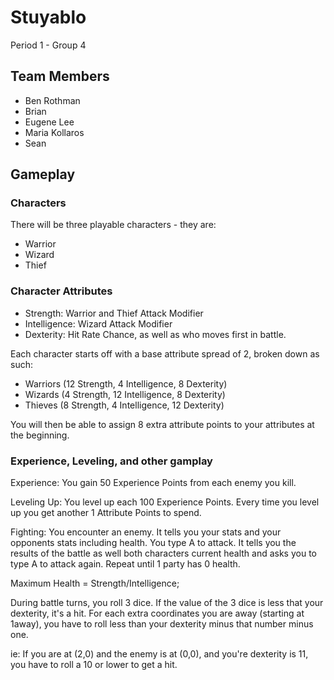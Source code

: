 # Stuyablo

Period 1 - Group 4

## Team Members

* Ben Rothman
* Brian
* Eugene Lee
* Maria Kollaros
* Sean

## Gameplay

### Characters

There will be three playable characters - they are:

* Warrior
* Wizard
* Thief

### Character Attributes

* Strength: Warrior and Thief Attack Modifier
* Intelligence: Wizard Attack Modifier
* Dexterity: Hit Rate Chance, as well as who moves first in battle.

Each character starts off with a base attribute spread of 2, broken down as such:

* Warriors (12 Strength, 4 Intelligence, 8 Dexterity)
* Wizards (4 Strength, 12 Intelligence, 8 Dexterity)
* Thieves (8 Strength, 4 Intelligence, 12 Dexterity)

You will then be able to assign 8 extra attribute points to your attributes at the beginning. 

### Experience, Leveling, and other gamplay

Experience: You gain 50 Experience Points from each enemy you kill.

Leveling Up: You level up each 100 Experience Points. Every time you level up you get another 1 Attribute Points to spend.

Fighting: You encounter an enemy. It tells you your stats and your opponents stats including health. You type A to attack. It tells you the results of the battle as well both characters current health and asks you to type A to attack again. Repeat until 1 party has 0 health.

Maximum Health = Strength/Intelligence;

During battle turns, you roll 3 dice. If the value of the 3 dice is less that your dexterity, it's a hit. For each extra coordinates you are away (starting at 1away), you have to roll less than your dexterity minus that number minus one.

ie: If you are at (2,0) and the enemy is at (0,0), and you're dexterity is 11, you have to roll a 10 or lower to get a hit. 


